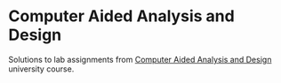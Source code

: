 # Computer Aided Analysis and Design
Solutions to lab assignments from [Computer Aided Analysis and Design](https://www.fer.unizg.hr/en/course/apr) university course.
